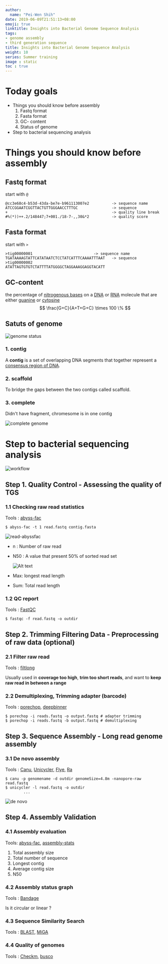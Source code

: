 ```yaml
---
author:
  name: "Pei-Wen Shih"
date: 2019-06-09T21:51:13+08:00
emoji: true
linktitle: Insights into Bacterial Genome Sequence Analysis
tags:
- genome assembly
- third generation sequence
title: Insights into Bacterial Genome Sequence Analysis
weight: 10
series: Summer training
image : static
toc : true
---
```


# Today goals

* Things you should know before assembly
  1. Fastq format
  2. Fasta format
  3. GC- content
  4. Status of genome
* Step to bacterial sequencing analysis


# Things you should know before assembly

## Fastq format
start with `@`

```
@cc3e68c4-b53d-43da-be7e-b961113007e2          -> sequence name
ATCCGGAATCGGTTACTGTTGGGAACCTTTGC               -> sequence
+                                              -> quality line break
#%(*))++.2/148447;7+001./18-7-,,30&*2          -> quality score
```

## Fasta format

start with `>`

```
>tig00000001				           -> sequence name
TGATAAAAGTATTCATATAATCTCCTATCATTTCAAAATTTAAT   -> sequence 
>tig00000002																	 
ATATTAGTGTGTCTATTTTATGGGGCTAGGAAAGGAGGTACATT
```

## GC-content

 the percentage of [nitrogenous bases](https://en.wikipedia.org/wiki/Nitrogenous_bases) on a [DNA](https://en.wikipedia.org/wiki/DNA) or [RNA](https://en.wikipedia.org/wiki/RNA) molecule that are either [guanine](https://en.wikipedia.org/wiki/Guanine) or [cytosine](https://en.wikipedia.org/wiki/Cytosine)
$$
\frac{G+C}{A+T+G+C} \times 100 \%
$$

## Satuts of genome

![genome status](http://ecoevo.unit.oist.jp/lab/wp-content/uploads/2013/08/GenomeAssembly.png)

### 1. contig

   A **contig**  is a set of overlapping DNA segments that together represent a [consensus region of DNA](https://en.wikipedia.org/wiki/Consensus_sequence).

### 2. scaffold

  To bridge the gaps between the two contigs called scaffold.

### 3. complete

  Didn't have fragment, chromesome is in one contig

![complete genome](https://albertsenlab.org/wp-content/uploads/2017/11/longreadsVSshortreads.png)

# Step to bacterial sequencing analysis

![workflow](https://f1000researchdata.s3.amazonaws.com/manuscripts/14771/860b5457-c42e-40df-9829-10ecb2c4b092_figure2.gif)

## Step 1. Quality Control - Assessing the quality of TGS

### 1.1 Checking raw read statistics

Tools : [abyss-fac](https://github.com/bcgsc/abyss)


```
$ abyss-fac -t 1 read.fastq contig.fasta
```

![read-abyssfac](/img/read-abyssfac.png)


* n : Number of raw read

* N50 : A value that present 50% of sorted read set

  ![Alt text](https://i0.wp.com/www.molecularecologist.com/wp-content/uploads/2017/03/Figure1b.jpg?w=699&ssl=1)

* Max: longest read length

* Sum: Total read length

### 1.2 QC report

Tools : [FastQC](https://www.bioinformatics.babraham.ac.uk/projects/fastqc/)


```
$ fastqc -f read.fastq -o outdir
```

## Step 2. Trimming Filtering Data - Preprocessing of raw data (optional)

### 2.1 Filter raw read
Tools : [filtlong](https://github.com/rrwick/Filtlong)

Usually used in **coverage too high**, **trim too short reads**, and want to **keep raw read in between a range**


### 2.2 Demultiplexing, Trimming adapter (barcode)
Tools : [porechop](https://github.com/rrwick/Porechop), [deepbinner](https://github.com/rrwick/Deepbinner)
```
$ porechop -i reads.fastq -o output.fastq # adapter trimming
$ porechop -i reads.fastq -b output.fastq # demultiplexing 
```

## Step 3. Sequence Assembly - Long read genome assembly

### 3.1 De novo assembly
	
    
    
Tools : [Canu](https://canu.readthedocs.io/en/latest/quick-start.html), [Unicycler](https://github.com/rrwick/Unicycler), [Flye](https://github.com/fenderglass/Flye), [Ra](https://github.com/lbcb-sci/ra)

```
$ canu -p genomename -d outdir genomeSize=4.8m -nanopore-raw read.fastq
$ unicycler -l read.fastq -o outdir
		...
```
![de novo](https://pic.pimg.tw/yourgene/1336720283-823145476_n.png)
## Step 4. Assembly Validation

### 4.1 Assembly evaluation

Tools: [abyss-fac](https://github.com/bcgsc/abyss), [assembly-stats](https://github.com/sanger-pathogens/assembly-stats)

1. Total assembly size
2. Total number of sequence
3. Longest contig
4. Average contig size 
5. N50

### 4.2 Assembly status graph

Tools : [Bandage](https://rrwick.github.io/Bandage/)

Is it circular or linear ?

### 4.3 Sequence Similarity Search

Tools : [BLAST](https://blast.ncbi.nlm.nih.gov/Blast.cgi), [MiGA](https://blast.ncbi.nlm.nih.gov/Blast.cgi)

### 4.4 Quality of genomes

Tools : [Checkm](https://ecogenomics.github.io/CheckM/), [busco](https://busco.ezlab.org/)

